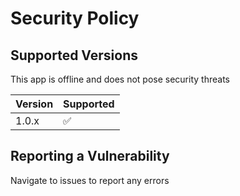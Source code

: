 # Security Policy

## Supported Versions

This app is offline and does not pose security threats

| Version | Supported          |
| ------- | ------------------ |
| 1.0.x   | :white_check_mark: |


## Reporting a Vulnerability
Navigate to issues to report any errors
